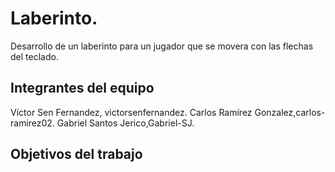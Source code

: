 # Laberinto.

Desarrollo de un laberinto para un jugador que se movera con las flechas del teclado.
## Integrantes del equipo
Víctor Sen Fernandez, victorsenfernandez.
Carlos Ramírez Gonzalez,carlos-ramirez02.
Gabriel Santos Jerico,Gabriel-SJ.
## Objetivos del trabajo

